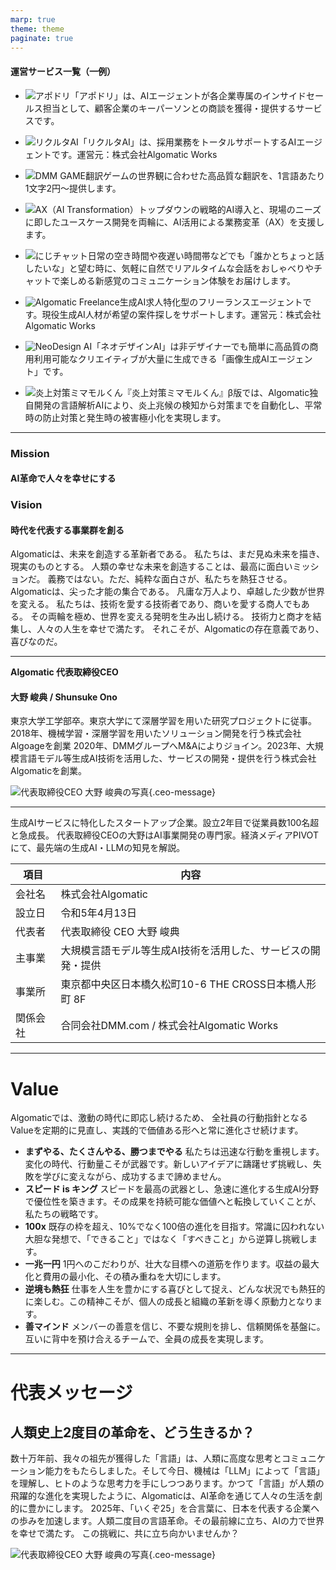 ```yaml
---
marp: true
theme: theme
paginate: true
---
```


<!-- _header: '事業紹介' -->
<!-- _class: company -->

#### 運営サービス一覧（一例）

- ![アポドリ](.images/apodori.png)「アポドリ」は、AIエージェントが各企業専属のインサイドセールス担当として、顧客企業のキーパーソンとの商談を獲得・提供するサービスです。

- ![リクルタAI](.images/rikuruta.png)「リクルタAI」は、採用業務をトータルサポートするAIエージェントです。運営元：株式会社Algomatic Works

- ![DMM GAME翻訳](.images/game.png)ゲームの世界観に合わせた高品質な翻訳を、1言語あたり1文字2円〜提供します。

- ![AX（AI Transformation）](.images/ax.png)トップダウンの戦略的AI導入と、現場のニーズに即したユースケース開発を両輪に、AI活用による業務変革（AX）を支援します。

- ![にじチャット](.images/niji.png)日常の空き時間や夜遅い時間帯などでも「誰かとちょっと話したいな」と望む時に、気軽に自然でリアルタイムな会話をおしゃべりやチャットで楽しめる新感覚のコミュニケーション体験をお届けします。

- ![Algomatic Freelance](.images/amf.png)生成AI求人特化型のフリーランスエージェントです。現役生成AI人材が希望の案件探しをサポートします。運営元：株式会社Algomatic Works

- ![NeoDesign AI](.images/neo.png)「ネオデザインAI」は非デザイナーでも簡単に高品質の商用利用可能なクリエイティブが大量に生成できる「画像生成AIエージェント」です。

- ![炎上対策ミマモルくん](.images/mimamoru.png)『炎上対策ミマモルくん』β版では、Algomatic独自開発の言語解析AIにより、炎上兆候の検知から対策までを自動化し、平常時の防止対策と発生時の被害極小化を実現します。

---

<!-- _header: 'Algomaticのミッション' -->
<!-- _class: mission -->

<div class="container">

<div class="container_left">

### Mission  
#### AI革命で人々を幸せにする

### Vision
#### 時代を代表する事業群を創る

</div>

<div class="container_right">
Algomaticは、未来を創造する革新者である。
私たちは、まだ見ぬ未来を描き、現実のものとする。
人類の幸せな未来を創造することは、最高に面白いミッションだ。
義務ではない。ただ、純粋な面白さが、私たちを熱狂させる。
Algomaticは、尖った才能の集合である。
凡庸な万人より、卓越した少数が世界を変える。
私たちは、技術を愛する技術者であり、商いを愛する商人でもある。
その両輪を極め、世界を変える発明を生み出し続ける。
技術力と商才を結集し、人々の人生を幸せで満たす。
それこそが、Algomaticの存在意義であり、喜びなのだ。
</div>

</div>

---

<!-- _class: company-profile -->
<!-- _header: 'プロフィール' -->

**Algomatic 代表取締役CEO**
#### 大野 峻典 / Shunsuke Ono
東京大学工学部卒。東京大学にて深層学習を用いた研究プロジェクトに従事。
2018年、機械学習・深層学習を用いたソリューション開発を行う株式会社Algoageを創業
2020年、DMMグループへM&Aによりジョイン。2023年、大規模言語モデル等生成AI技術を活用した、サービスの開発・提供を行う株式会社Algomaticを創業。

![代表取締役CEO 大野 峻典の写真](.images/ono.png){.ceo-message}

---

<!-- _class: cover -->
<!-- _header: 'Algomatic 会社概要' -->

生成AIサービスに特化したスタートアップ企業。設立2年目で従業員数100名超と急成長。
代表取締役CEOの大野はAI事業開発の専門家。経済メディアPIVOTにて、最先端の生成AI・LLMの知見を解説。

| 項目 | 内容 |
|-|-|
| 会社名 | 株式会社Algomatic |
| 設立日 | 令和5年4月13日 |
| 代表者 | 代表取締役 CEO 大野 峻典 |
| 主事業 | 大規模言語モデル等生成AI技術を活用した、サービスの開発・提供 |
| 事業所 | 東京都中央区日本橋久松町10-6 THE CROSS日本橋人形町 8F |
| 関係会社 | 合同会社DMM.com / 株式会社Algomatic Works |

---

<!-- _class: cover -->

# Value

Algomaticでは、激動の時代に即応し続けるため、
全社員の行動指針となるValueを定期的に見直し、実践的で価値ある形へと常に進化させ続けます。

- **まずやる、たくさんやる、勝つまでやる**
  私たちは迅速な行動を重視します。変化の時代、行動量こそが武器です。新しいアイデアに躊躇せず挑戦し、失敗を学びに変えながら、成功するまで諦めません。
- **スピード is キング**
  スピードを最高の武器とし、急速に進化する生成AI分野で優位性を築きます。その成果を持続可能な価値へと転換していくことが、私たちの戦略です。
- **100x**
  既存の枠を超え、10%でなく100倍の進化を目指す。常識に囚われない大胆な発想で、「できること」ではなく「すべきこと」から逆算し挑戦します。
- **一兆一円**
  1円へのこだわりが、壮大な目標への道筋を作ります。収益の最大化と費用の最小化、その積み重ねを大切にします。
- **逆境も熱狂**
  仕事を人生を豊かにする喜びとして捉え、どんな状況でも熱狂的に楽しむ。この精神こそが、個人の成長と組織の革新を導く原動力となります。
- **善マインド**
  メンバーの善意を信じ、不要な規則を排し、信頼関係を基盤に。互いに背中を預け合えるチームで、全員の成長を実現します。

---

<!-- _class: cover -->

# 代表メッセージ

## 人類史上2度目の革命を、どう生きるか？

数十万年前、我々の祖先が獲得した「言語」は、人類に高度な思考とコミュニケーション能力をもたらしました。そして今日、機械は「LLM」によって「言語」を理解し、ヒトのような思考力を手にしつつあります。かつて「言語」が人類の飛躍的な進化を実現したように、Algomaticは、AI革命を通じて人々の生活を劇的に豊かにします。
2025年、「いくぞ25」を合言葉に、日本を代表する企業への歩みを加速します。人類二度目の言語革命。その最前線に立ち、AIの力で世界を幸せで満たす。
この挑戦に、共に立ち向かいませんか？

![代表取締役CEO 大野 峻典の写真](.images/ono.png){.ceo-message}
